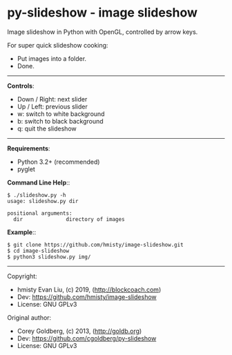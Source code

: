 # py-slideshow - image slideshow

Image slideshow in Python with OpenGL, controlled by arrow keys.

For super quick slideshow cooking:
* Put images into a folder.
* Done.

----

**Controls**:

* Down / Right: next slider
* Up / Left: previous slider
* w: switch to white background
* b: switch to black background
* q: quit the slideshow

----

**Requirements**:

* Python 3.2+ (recommended)
* pyglet

**Command Line Help**::

    $ ./slideshow.py -h
    usage: slideshow.py dir

    positional arguments:
      dir              directory of images

**Example**::

    $ git clone https://github.com/hmisty/image-slideshow.git
    $ cd image-slideshow
    $ python3 slideshow.py img/

----

Copyright:

* hmisty Evan Liu, (c) 2019, (http://blockcoach.com)
* Dev: https://github.com/hmisty/image-slideshow
* License: GNU GPLv3


Original author:

* Corey Goldberg, (c) 2013, (http://goldb.org)
* Dev: https://github.com/cgoldberg/py-slideshow
* License: GNU GPLv3

